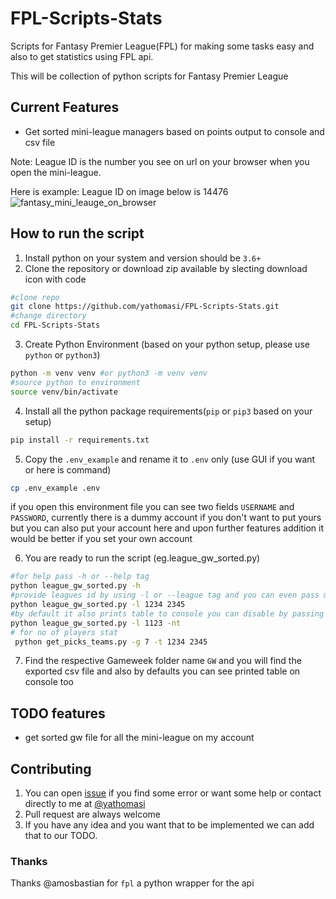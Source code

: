 # FPL-Scripts-Stats
Scripts for Fantasy Premier League(FPL) for making some tasks easy and also to get statistics using FPL api.

This will be collection of python scripts for Fantasy Premier League

## Current Features
- Get sorted mini-league managers based on points output to console and csv file

Note: League ID is the number you see on url on your browser when you open the mini-league.

Here is example: League ID on image below is 14476
<img src="https://i.imgur.com/jx2Fm8u.png" alt="fantasy_mini_leauge_on_browser"></img>
## How to run the script
1. Install python on your system and version should be `3.6+`
2. Clone the repository or download zip available by slecting download icon with code
```sh
#clone repo
git clone https://github.com/yathomasi/FPL-Scripts-Stats.git
#change directory
cd FPL-Scripts-Stats
```
3. Create Python Environment (based on your python setup, please use `python` or  `python3`)
```sh
python -m venv venv #or python3 -m venv venv
#source python to environment
source venv/bin/activate
```
4. Install all the python package requirements(`pip` or `pip3` based on your setup) 
```sh
pip install -r requirements.txt
```
5. Copy the `.env_example` and rename it to `.env` only (use GUI if you want or here is command)
```sh
cp .env_example .env
```
 if you open this environment file you can see two fields `USERNAME` and `PASSWORD`, currently there is a dummy account if you don't want to put yours 
but you can also put your account here and upon further features addition it would be better if you set your own account

6. You are ready to run the script (eg.league_gw_sorted.py)
```sh
#for help pass -h or --help tag
python league_gw_sorted.py -h
#provide leagues id by using -l or --league tag and you can even pass multiple league id
python league_gw_sorted.py -l 1234 2345
#by default it also prints table to console you can disable by passing -nt or --no-table tag
python league_gw_sorted.py -l 1123 -nt
# for no of players stat
 python get_picks_teams.py -g 7 -t 1234 2345
```
7. Find the respective Gameweek folder name `GW` and you will find the exported csv file and also by defaults you can see printed table on console too

## TODO features
- get sorted gw file for all the mini-league on my account

## Contributing
1. You can open [issue](https://github.com/yathomasi/FPL-Scripts-Stats/issues) if you find some error or want some help or contact directly to me at [@yathomasi](https://twitter.com/yathomasi)
2. Pull request are always welcome
3. If you have any idea and you want that to be implemented we can add that to our TODO.

### Thanks
Thanks @amosbastian for `fpl` a python wrapper for the api
